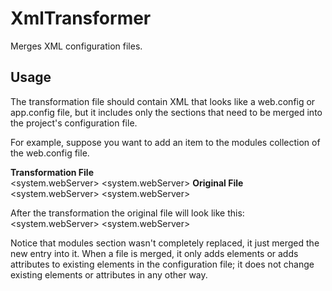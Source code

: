 # XmlTransformer

Merges XML configuration files.

## Usage
The transformation file should contain XML that looks like a web.config or app.config file, but it includes only the sections that need to be merged into the project's configuration file.

For example, suppose you want to add an item to the modules collection of the web.config file.

**Transformation File**  
	<configuration>
		<system.webServer>
			<modules>
				<add name="MyNuModule" type="Sample.MyNuModule" />
			</modules>
		<system.webServer>
	</configuration>
**Original File**  
    <configuration>
        <system.webServer>
            <modules>
                <add name="MyModule" type="Sample.MyModule" />
            </modules>
        <system.webServer>
    </configuration>

After the transformation the original file will look like this:  
    <configuration>
        <system.webServer>
            <modules>
                <add name="MyModule" type="Sample.MyModule" />
                <add name="MyNuModule" type="Sample.MyNuModule" />
            </modules>
        <system.webServer>
    </configuration>

Notice that modules section wasn't completely replaced, it just merged the new entry into it. When a file is merged, it only adds elements or adds attributes to existing elements in the configuration file; it does not change existing elements or attributes in any other way.
